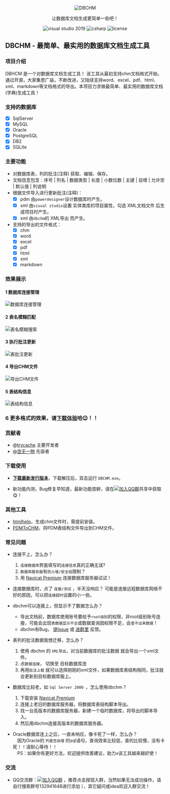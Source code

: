 <p align="center">
   <img alt="DBCHM" src="https://gitee.com/lztkdr/DBCHM/raw/master/DBChm/Images/dbchm.png">
</p>
<p align="center">
  让数据库文档生成更简单一些吧！
</p>
<p align="center">
<img alt="visual studio 2019" src="https://img.shields.io/badge/Visual Studio-2019-blue.svg">
<img alt="csharp" src="https://img.shields.io/badge/ language-csharp-brightgreen.svg">
<img alt="license" src="https://img.shields.io/badge/license-MIT-blue.svg">
</p>

## DBCHM - 最简单、最实用的数据库文档生成工具

### 项目介绍

DBHCM 是一个对数据库文档生成工具！
该工具从最初支持chm文档格式开始，通过开源，大家集思广益，不断改进，又陆续支持word、excel、pdf、html、xml、markdown等文档格式的导出。本项目力求做最简单、最实用的数据库文档(字典)生成工具！

### 支持的数据库
- [x] SqlServer
- [x] MySQL
- [x] Oracle
- [x]  PostgreSQL
- [x] DB2
- [x] SQLite

### 主要功能
- 对数据库表，列的批注(注释) 获取、编辑、保存。
- 文档信息包含：序号 | 列名 | 数据类型 | 长度 | 小数位数 | 主键 | 自增 | 允许空 | 默认值 | 列说明
- 根据文件导入进行更新批注(注释)：
    - 	[x] pdm 由`powerdesigner`设计数据库时产生。
    - 	[x] xml 由`visual studio`设置 实体类库的项目属性，勾选  XML文档文件 后生成项目时产生。
    - 	[x] xml 由`dbchm`的 XML导出 而产生。
- 支持的导出的文件格式：
    - 	[x] chm
    - 	[x] word
    - 	[x] excel
    - 	[x] pdf
    - 	[x] html
    - 	[x] xml
    - 	[x] markdown

### 效果展示
#### 1 数据库连接管理
![数据库连接管理](https://gitee.com/lztkdr/DBCHM/raw/master/DBChm/Images/DBCHM001.png)

#### 2 表名模糊匹配
![表名模糊搜索](https://gitee.com/lztkdr/DBCHM/raw/master/DBChm/Images/DBCHM002.png)

#### 3 执行批注更新
![表批注更新](https://gitee.com/lztkdr/DBCHM/raw/master/DBChm/Images/DBCHM003.png)

#### 4 导出CHM文件
![导出CHM文件](https://gitee.com/lztkdr/DBCHM/raw/master/DBChm/Images/DBCHM004.png)

#### 5 表结构信息
![表结构信息](https://gitee.com/lztkdr/DBCHM/raw/master/DBChm/Images/DBCHM005.png)

### 6 更多格式的效果，请[下载体验](https://gitee.com/lztkdr/DBCHM/releases)哈:wink:！！

### 贡献者
- @[trycache](https://gitee.com/trycache) 主要开发者
- @[空无一物](https://gitee.com/lztkdr/) 先驱者

###  下载使用
- **[下载最新发行版本](https://gitee.com/lztkdr/DBCHM/releases)**，下载解压后，双击运行 `DBCHM.exe`。

- 新功能内测，Bug修复早知道，最新功能尝鲜，请在[![加入QQ群](https://img.shields.io/badge/QQ群-132941648-blue.svg)](http://shang.qq.com/wpa/qunwpa?idkey=43619cbe3b2a10ded01b5354ac6928b30cc91bda45176f89a191796b7a7c0e26)共享中获取:yum:！

### 其他工具
- [htmlhelp](https://gitee.com/lztkdr/DBCHM/attach_files)，生成chm文件时，需提前安装。
- [PDMToCHM](https://gitee.com/lztkdr/DBCHM/attach_files)，将PDM表结构文件导出到CHM文件。


### 常见问题
- 连接不上，怎么办？
	1. `连接数据库`界面填写的`连接信息`真的正确无误?
	2. `数据库服务器`有`防火墙/安全组`限制？
	3. 用 [Navicat Premium](https://gitee.com/lztkdr/DBCHM/attach_files) 连接数据库服务器试试！
	
- 连接数据库时，点了 `连接/测试` ，半天没响应？
	可能是连接远程数据库网络不好的原因，可以把`连接超时`设置的小一些。
	
- dbchm可以连接上，但显示不了数据怎么办？
	- 导出文档前，数据库使用账号要给予`root级别`的权限，非root级别账号连接，可能会出现`表数据显示不全`或数据查询因权限不足，会`查不出来数据`！
	- dbchm有Bug， [提Issue](https://gitee.com/lztkdr/DBCHM/issues/new) 或 [进群里](http://shang.qq.com/wpa/qunwpa?idkey=43619cbe3b2a10ded01b5354ac6928b30cc91bda45176f89a191796b7a7c0e26) 反馈。
	
- 表列的批注数据我想迁移，怎么办？
	1. 使用 dbchm 的 `XML导出`，对当前数据库的批注数据 就会导出一个xml文件。
	2. 点`数据连接`， 切换至 目标数据库连
	3. 再用`批注上载` 就可以选择刚刚的xml文件，如果数据库表结构相同，批注就会更新到目标数据库服上。
	
- 数据库比较老，如  `Sql Server 2000 `，怎么使用dbchm？
	1. 下载安装 [Navicat Premium](https://gitee.com/lztkdr/DBCHM/attach_files)
	2. 连接上老旧的数据库服务器，将数据库表结构脚本导出。
	3. 找一台高版本的数据库服务器，新建一个临时数据库，将导出的脚本导入。
	4. 然后用dbchm连接高版本的数据库服务器。
	
- Oracle数据库连上之后，一直未响应，像卡死了一样，怎么办？<br/>
&emsp;因为Oracle的 `列是否自增` 的sql语句，查询效率比较低，查的比较慢，没有卡死！！请耐心等待！！<br/>
&emsp;PS：如果你有更好方法，欢迎提供改善建议，助力:fist:该工具越来越好使！

### 交流
- QQ交流群：[![加入QQ群](https://img.shields.io/badge/QQ群-132941648-blue.svg)](http://shang.qq.com/wpa/qunwpa?idkey=43619cbe3b2a10ded01b5354ac6928b30cc91bda45176f89a191796b7a7c0e26) ，推荐点击按钮入群，当然如果无法成功操作，请自行搜索群号132941648进行添加 ），其它疑问或idea欢迎入群交流！